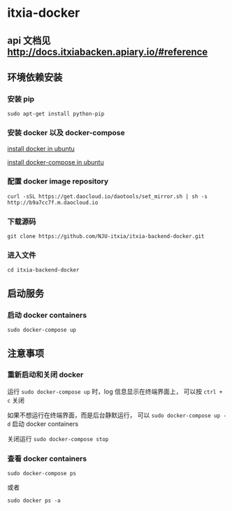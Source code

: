 # itxia-docker #

## api 文档见 http://docs.itxiabacken.apiary.io/#reference

## 环境依赖安装

### 安装 pip
`sudo apt-get install python-pip`

### 安装 docker 以及 docker-compose 
[install docker in ubuntu](https://docs.docker.com/v1.7/docker/installation/ubuntulinux/) 

[install docker-compose in ubuntu](https://docs.docker.com/v1.7/compose/install/)

### 配置 docker image repository
`curl -sSL https://get.daocloud.io/daotools/set_mirror.sh | sh -s http://b9a7cc7f.m.daocloud.io`

### 下载源码
`git clone https://github.com/NJU-itxia/itxia-backend-docker.git`

### 进入文件
`cd itxia-backend-docker`

## 启动服务

### 启动 docker containers
`sudo docker-compose up` 

## 注意事项

### 重新启动和关闭 docker
运行 `sudo docker-compose up` 时，log 信息显示在终端界面上， 可以按 `ctrl + c` 关闭 

如果不想运行在终端界面，而是后台静默运行， 可以 `sudo docker-compose up -d` 启动 docker containers

关闭运行 `sudo docker-compose stop`

### 查看 docker containers
`sudo docker-compose ps`

或者

`sudo docker ps -a`
  
